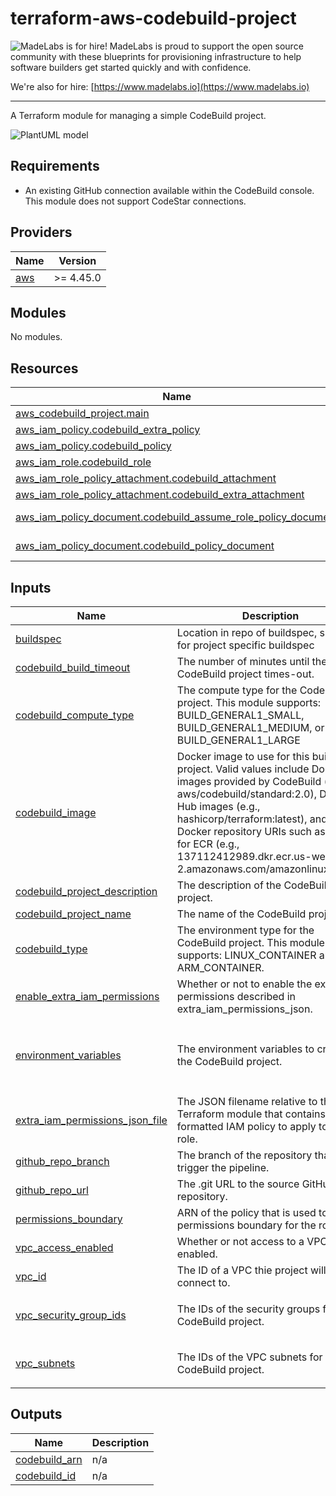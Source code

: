 # terraform-aws-codebuild-project

<!-- BEGIN MadeLabs Header -->
![MadeLabs is for hire!](https://d2xqy67kmqxrk1.cloudfront.net/horizontal_logo_white.png)
MadeLabs is proud to support the open source community with these blueprints for provisioning infrastructure to help software builders get started quickly and with confidence. 

We're also for hire: [https://www.madelabs.io](https://www.madelabs.io)

<!-- END MadeLabs Header -->
---

A Terraform module for managing a simple CodeBuild project.

![PlantUML model](http://www.plantuml.com/plantuml/proxy?cache=no&src=https://raw.githubusercontent.com/madelabs/terraform-aws-codebuild-project/main/docs/diagram.puml)

## Requirements

- An existing GitHub connection available within the CodeBuild console.  This module does not support CodeStar connections.

<!-- BEGIN_TF_DOCS -->
## Providers

| Name | Version |
|------|---------|
| <a name="provider_aws"></a> [aws](#provider\_aws) | >= 4.45.0 |

## Modules

No modules.

## Resources

| Name | Type |
|------|------|
| [aws_codebuild_project.main](https://registry.terraform.io/providers/hashicorp/aws/latest/docs/resources/codebuild_project) | resource |
| [aws_iam_policy.codebuild_extra_policy](https://registry.terraform.io/providers/hashicorp/aws/latest/docs/resources/iam_policy) | resource |
| [aws_iam_policy.codebuild_policy](https://registry.terraform.io/providers/hashicorp/aws/latest/docs/resources/iam_policy) | resource |
| [aws_iam_role.codebuild_role](https://registry.terraform.io/providers/hashicorp/aws/latest/docs/resources/iam_role) | resource |
| [aws_iam_role_policy_attachment.codebuild_attachment](https://registry.terraform.io/providers/hashicorp/aws/latest/docs/resources/iam_role_policy_attachment) | resource |
| [aws_iam_role_policy_attachment.codebuild_extra_attachment](https://registry.terraform.io/providers/hashicorp/aws/latest/docs/resources/iam_role_policy_attachment) | resource |
| [aws_iam_policy_document.codebuild_assume_role_policy_document](https://registry.terraform.io/providers/hashicorp/aws/latest/docs/data-sources/iam_policy_document) | data source |
| [aws_iam_policy_document.codebuild_policy_document](https://registry.terraform.io/providers/hashicorp/aws/latest/docs/data-sources/iam_policy_document) | data source |

## Inputs

| Name | Description | Type | Default | Required |
|------|-------------|------|---------|:--------:|
| <a name="input_buildspec"></a> [buildspec](#input\_buildspec) | Location in repo of buildspec, specifiy for project specific buildspec | `string` | n/a | yes |
| <a name="input_codebuild_build_timeout"></a> [codebuild\_build\_timeout](#input\_codebuild\_build\_timeout) | The number of minutes until the CodeBuild project times-out. | `number` | `5` | no |
| <a name="input_codebuild_compute_type"></a> [codebuild\_compute\_type](#input\_codebuild\_compute\_type) | The compute type for the CodeBuild project.  This module supports: BUILD\_GENERAL1\_SMALL, BUILD\_GENERAL1\_MEDIUM, or BUILD\_GENERAL1\_LARGE | `string` | `"BUILD_GENERAL1_SMALL"` | no |
| <a name="input_codebuild_image"></a> [codebuild\_image](#input\_codebuild\_image) | Docker image to use for this build project. Valid values include Docker images provided by CodeBuild (e.g aws/codebuild/standard:2.0), Docker Hub images (e.g., hashicorp/terraform:latest), and full Docker repository URIs such as those for ECR (e.g., 137112412989.dkr.ecr.us-west-2.amazonaws.com/amazonlinux:latest). | `string` | `"aws/codebuild/standard:6.0"` | no |
| <a name="input_codebuild_project_description"></a> [codebuild\_project\_description](#input\_codebuild\_project\_description) | The description of the CodeBuild project. | `string` | n/a | yes |
| <a name="input_codebuild_project_name"></a> [codebuild\_project\_name](#input\_codebuild\_project\_name) | The name of the CodeBuild project. | `string` | n/a | yes |
| <a name="input_codebuild_type"></a> [codebuild\_type](#input\_codebuild\_type) | The environment type for the CodeBuild project.  This module supports: LINUX\_CONTAINER and ARM\_CONTAINER. | `string` | `"LINUX_CONTAINER"` | no |
| <a name="input_enable_extra_iam_permissions"></a> [enable\_extra\_iam\_permissions](#input\_enable\_extra\_iam\_permissions) | Whether or not to enable the extra permissions described in extra\_iam\_permissions\_json. | `bool` | `false` | no |
| <a name="input_environment_variables"></a> [environment\_variables](#input\_environment\_variables) | The environment variables to create for the CodeBuild project. | <pre>list(object({<br>    name  = string,<br>    value = string,<br>    type  = string<br>  }))</pre> | `[]` | no |
| <a name="input_extra_iam_permissions_json_file"></a> [extra\_iam\_permissions\_json\_file](#input\_extra\_iam\_permissions\_json\_file) | The JSON filename relative to the root Terraform module that contains JSON formatted IAM policy to apply to the role. | `string` | `"extra-iam-permissions.json"` | no |
| <a name="input_github_repo_branch"></a> [github\_repo\_branch](#input\_github\_repo\_branch) | The branch of the repository that will trigger the pipeline. | `string` | n/a | yes |
| <a name="input_github_repo_url"></a> [github\_repo\_url](#input\_github\_repo\_url) | The .git URL to the source GitHub repository. | `string` | n/a | yes |
| <a name="input_permissions_boundary"></a> [permissions\_boundary](#input\_permissions\_boundary) | ARN of the policy that is used to set the permissions boundary for the role. | `string` | `""` | no |
| <a name="input_vpc_access_enabled"></a> [vpc\_access\_enabled](#input\_vpc\_access\_enabled) | Whether or not access to a VPC is enabled. | `bool` | `false` | no |
| <a name="input_vpc_id"></a> [vpc\_id](#input\_vpc\_id) | The ID of a VPC thie project will connect to. | `string` | `""` | no |
| <a name="input_vpc_security_group_ids"></a> [vpc\_security\_group\_ids](#input\_vpc\_security\_group\_ids) | The IDs of the security groups for the CodeBuild project. | `list(string)` | <pre>[<br>  ""<br>]</pre> | no |
| <a name="input_vpc_subnets"></a> [vpc\_subnets](#input\_vpc\_subnets) | The IDs of the VPC subnets for the CodeBuild project. | `list(string)` | <pre>[<br>  ""<br>]</pre> | no |

## Outputs

| Name | Description |
|------|-------------|
| <a name="output_codebuild_arn"></a> [codebuild\_arn](#output\_codebuild\_arn) | n/a |
| <a name="output_codebuild_id"></a> [codebuild\_id](#output\_codebuild\_id) | n/a |
<!-- END_TF_DOCS -->